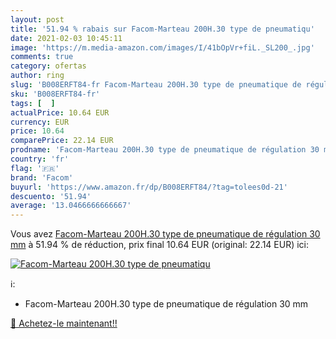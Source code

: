 ```yaml
---
layout: post
title: '51.94 % rabais sur Facom-Marteau 200H.30 type de pneumatiqu'
date: 2021-02-03 10:45:11
image: 'https://m.media-amazon.com/images/I/41bOpVr+fiL._SL200_.jpg'
comments: true
category: ofertas
author: ring
slug: 'B008ERFT84-fr Facom-Marteau 200H.30 type de pneumatique de régulation 30 mm'
sku: 'B008ERFT84-fr'
tags: [  ]
actualPrice: 10.64 EUR
currency: EUR
price: 10.64
comparePrice: 22.14 EUR
prodname: 'Facom-Marteau 200H.30 type de pneumatique de régulation 30 mm'
country: 'fr'
flag: '🇫🇷'
brand: 'Facom'
buyurl: 'https://www.amazon.fr/dp/B008ERFT84/?tag=tolees0d-21'
descuento: '51.94'
average: '13.0466666666667'
---
```


Vous avez [Facom-Marteau 200H.30 type de pneumatique de régulation 30 mm](https://www.amazon.fr/dp/B008ERFT84/?tag=tolees0d-21)  à  51.94 % de réduction, prix final  10.64 EUR (original: 22.14 EUR) ici:

[![Facom-Marteau 200H.30 type de pneumatiqu](https://m.media-amazon.com/images/I/41bOpVr+fiL._SL200_.jpg)](https://www.amazon.fr/dp/B008ERFT84/?tag=tolees0d-21)

ℹ️:

- Facom-Marteau 200H.30 type de pneumatique de régulation 30 mm

[🛒 Achetez-le maintenant!!](https://www.amazon.fr/dp/B008ERFT84/?tag=tolees0d-21)
